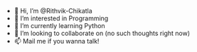 - 👋 Hi, I’m @Rithvik-Chikatla
- 👀 I’m interested in Programming
- 🌱 I’m currently learning Python
- 💞️ I’m looking to collaborate on (no such thoughts right now)
- 📫 Mail me if you wanna talk!

<!---
Rithvik-Chikatla/Rithvik-Chikatla is a ✨ special ✨ repository because its `README.md` (this file) appears on your GitHub profile.
You can click the Preview link to take a look at your changes.
--->

